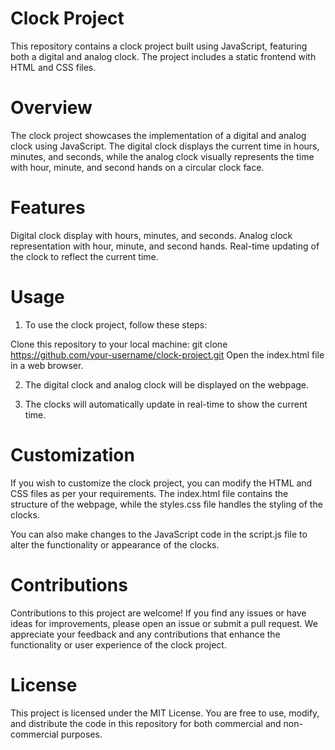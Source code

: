# Clock Project
This repository contains a clock project built using JavaScript, featuring both a digital and analog clock. The project includes a static frontend with HTML and CSS files.

# Overview
The clock project showcases the implementation of a digital and analog clock using JavaScript. The digital clock displays the current time in hours, minutes, and seconds, while the analog clock visually represents the time with hour, minute, and second hands on a circular clock face.

# Features
Digital clock display with hours, minutes, and seconds.
Analog clock representation with hour, minute, and second hands.
Real-time updating of the clock to reflect the current time.
# Usage
1. To use the clock project, follow these steps:

Clone this repository to your local machine:
git clone https://github.com/your-username/clock-project.git
Open the index.html file in a web browser.

2. The digital clock and analog clock will be displayed on the webpage.

3. The clocks will automatically update in real-time to show the current time.

# Customization
If you wish to customize the clock project, you can modify the HTML and CSS files as per your requirements. The index.html file contains the structure of the webpage, while the styles.css file handles the styling of the clocks.

You can also make changes to the JavaScript code in the script.js file to alter the functionality or appearance of the clocks.

# Contributions
Contributions to this project are welcome! If you find any issues or have ideas for improvements, please open an issue or submit a pull request. We appreciate your feedback and any contributions that enhance the functionality or user experience of the clock project.
# License
This project is licensed under the MIT License. You are free to use, modify, and distribute the code in this repository for both commercial and non-commercial purposes.


